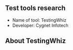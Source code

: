 ## Test tools research 

* Name of tool: TestingWhiz
* Developer: Cygnet Infotech

## About TestingWhiz

